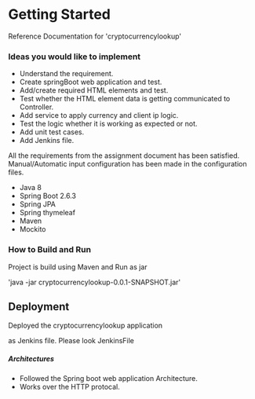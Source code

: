 # Getting Started
Reference Documentation for 'cryptocurrencylookup'

### Ideas you would like to implement

- Understand the requirement.
- Create springBoot web application and test.
- Add/create required HTML elements and test.
- Test whether the HTML element data is getting communicated to Controller.
- Add service to apply currency and client ip logic.
- Test the logic whether it is working as expected or not.
- Add unit test cases.
- Add Jenkins file.



All the requirements from the assignment document has been satisfied.
Manual/Automatic input configuration has been made in the configuration files.

- Java 8
- Spring Boot 2.6.3
- Spring JPA
- Spring thymeleaf
- Maven
- Mockito

### How to Build and Run
Project is build using Maven and Run as jar

'java -jar cryptocurrencylookup-0.0.1-SNAPSHOT.jar'

## Deployment
Deployed the cryptocurrencylookup application

 as Jenkins file. Please look JenkinsFile
 
 ##### Architectures
- Followed the Spring boot web application Architecture.
- Works over the HTTP protocal.
